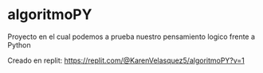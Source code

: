 # algoritmoPY
Proyecto en el cual podemos a prueba nuestro pensamiento logico frente a Python

Creado en replit: https://replit.com/@KarenVelasquez5/algoritmoPY?v=1
